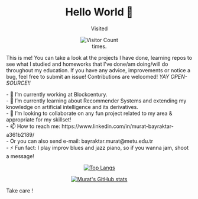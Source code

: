 
<div  align="center" width="200" height="300">
<h1>
	Hello World 👋  
</h1>	
Visited   

![Visitor Count](https://profile-counter.glitch.me/muratbayrktr/count.svg)  
times.
</div>

This is me! You can take a look at the projects I have done, learning repos to see what I studied and homeworks that I've done/am doing/will do throughout my education. If you have any advice, improvements or notice a bug, feel free to submit an issue! Contributions are welcomed! *YAY OPEN-SOURCE!!*
 
 <p align="left" width="460" height="300">
- 🔭 I’m currently working at Blockcentury. <br>
- 🌱 I’m currently learning about Recommender Systems and extending my knowledge on artificial intelligence and its derivatives.<br>
- 👯 I’m looking to collaborate on any fun project related to my area & appropriate for my skillset!<br>
- 📫 How to reach me: https://www.linkedin.com/in/murat-bayraktar-a361b2189/<br>
- Or you can also send e-mail: bayraktar.murat@metu.edu.tr<br>
- ⚡ Fun fact: I play improv blues and jazz piano, so if you wanna jam, shoot a message!<br>
</p>

<div  align="center" >
	
[![Top Langs](https://github-readme-stats.vercel.app/api/top-langs/?username=muratbayrktr&layout=compact&theme=dracula)](https://github.com/muratbayrktr/muratbayrktr)


</div>
<div align="center">

[![Murat's GitHub stats](https://github-readme-stats.vercel.app/api?username=muratbayrktr&show_icons=true&theme=dracula)](https://github.com/muratbayrktr/muratbayrktr)
	
</div>


  




Take care !
<!--
**muratbayrktr/muratbayrktr** is a ✨ _special_ ✨ repository because its `README.md` (this file) appears on your GitHub profile.

Here are some ideas to get you started:

- 🔭 I’m currently working on ...
- 🌱 I’m currently learning ...
- 👯 I’m looking to collaborate on ...
- 🤔 I’m looking for help with ...
- 💬 Ask me about ...
- 📫 How to reach me: ...
- 😄 Pronouns: ...
- ⚡ Fun fact: ...
-->
